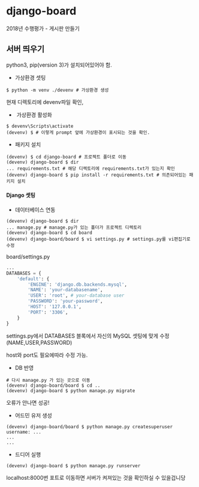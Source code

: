 # django-board
2018년 수행평가 - 게시판 만들기



## 서버 띄우기

python3, pip(version 3)가 설치되어있어야 함.



- 가상환경 셋팅

```
$ python -m venv ./devenv # 가상환경 생성
```

현재 디렉토리에 devenv파일 확인,



-  가상환경 활성화

```
$ devenv\Scripts\activate 
(devenv) $ # 이렇게 prompt 앞에 가상환경이 표시되는 것을 확인.
```



- 패키지 설치

```
(devenv) $ cd django-board # 프로젝트 폴더로 이동
(devenv) django-board $ dir
... requirements.txt # 해당 디렉토리에 requirements.txt가 있는지 확인
(devenv) django-board $ pip install -r requirements.txt # 의존되어있는 패키지 설치
```



#### Django 셋팅

- 데이터베이스 연동

```
(devenv) django-board $ dir
... manage.py # manage.py가 있는 폴더가 프로젝트 디렉토리
(devenv) django-board $ cd board 
(devenv) django-board/board $ vi settings.py # settings.py를 vi편집기로 수정
```

board/settings.py

```python
...
DATABASES = {
    'default': {
        'ENGINE': 'django.db.backends.mysql',
        'NAME': 'your-databasename',
        'USER': 'root', # your-database user
        'PASSWORD': 'your-password',
        'HOST': '127.0.0.1',
        'PORT': '3306',
    }
}

```

settings.py에서 DATABASES 블록에서 자신의 MySQL 셋팅에 맞게 수정 (NAME,USER,PASSWORD) 

host와 port도 필요에따라 수정 가능.

- DB 반영

```
# 다시 manage.py 가 있는 곳으로 이동
(devenv) django-board/board $ cd .. 
(devenv) django-board $ python manage.py migrate
```

오류가 안나면 성공!

- 어드민 유저 생성

```
(devenv) django-board/board $ python manage.py createsuperuser
username: ...
...
... 
```

- 드디어 실행

```
(devenv) django-board $ python manage.py runserver 
```

localhost:8000번 포트로 이동하면 서버가 켜져있는 것을 확인하실 수 있을겁니당 